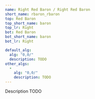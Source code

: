 ```yaml
---
name: Right Red Baron / Right Red Baron
short_name: rbaron_rbaron
top: Red Baron
top_short_name: baron
top_lr: Right
bot: Red Baron
bot_short_name: baron
bot_lr: Right

default_alg:
  alg: "0,0/"
  description: TODO
other_algs:
  -
    alg: "0,0/"
    description: TODO
---
```


Description TODO

